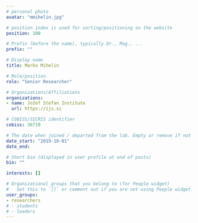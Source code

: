 ```yaml
---
# personal photo
avatar: "mmihelin.jpg"

# position index is used for sorting/positioning on the website
position: 100

# Prefix (before the name), typically Dr., Mag., ...
prefix: ""

# Display name
title: Marko Mihelin

# Role/position
role: "Senior Researcher"

# Organizations/Affiliations
organizations:
- name: Jožef Stefan Institute
  url: https://ijs.si

# COBISS/SICRIS identifier
cobiss: 36719

# The date when joined / departed from the lab. Empty or remove if not used
date_start: "2019-10-01"
date_end:

# Short bio (displayed in user profile at end of posts)
bio: ""

interests: []

# Organizational groups that you belong to (for People widget)
#   Set this to `[]` or comment out if you are not using People widget.
user_groups:
- researchers
# - students
# - leaders
---
```

